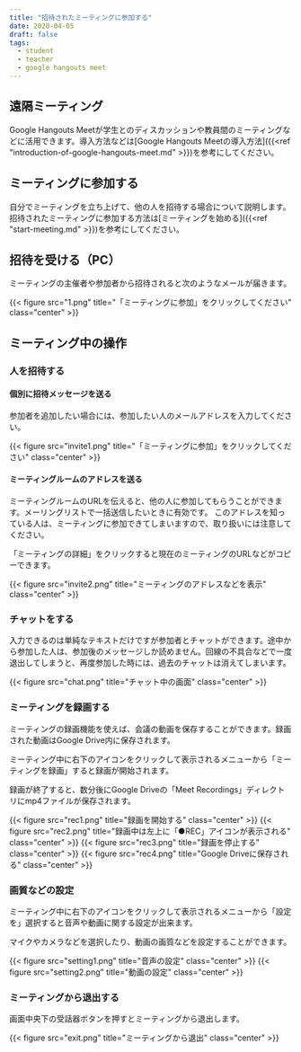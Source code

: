 ```yaml
---
title: "招待されたミーティングに参加する"
date: 2020-04-05
draft: false
tags: 
  - student
  - teacher
  - google hangouts meet
---
```


## 遠隔ミーティング
Google Hangouts Meetが学生とのディスカッションや教員間のミーティングなどに活用できます。導入方法などは[Google Hangouts Meetの導入方法]({{<ref "introduction-of-google-hangouts-meet.md" >}})を参考にしてください。


## ミーティングに参加する
自分でミーティングを立ち上げて、他の人を招待する場合について説明します。
招待されたミーティングに参加する方法は[ミーティングを始める]({{<ref "start-meeting.md" >}})を参考にしてください。


## 招待を受ける（PC）
ミーティングの主催者や参加者から招待されると次のようなメールが届きます。

{{< figure src="1.png" title="「ミーティングに参加」をクリックしてください" class="center" >}}


## ミーティング中の操作
### 人を招待する
#### 個別に招待メッセージを送る
参加者を追加したい場合には、参加したい人のメールアドレスを入力してください。

{{< figure src="invite1.png" title="「ミーティングに参加」をクリックしてください" class="center" >}}


#### ミーティングルームのアドレスを送る
ミーティングルームのURLを伝えると、他の人に参加してもらうことができます。メーリングリストで一括送信したいときに有効です。
このアドレスを知っている人は、ミーティングに参加できてしまいますので、取り扱いには注意してください。

「ミーティングの詳細」をクリックすると現在のミーティングのURLなどがコピーできます。

{{< figure src="invite2.png" title="ミーティングのアドレスなどを表示" class="center" >}}


### チャットをする
入力できるのは単純なテキストだけですが参加者とチャットができます。途中から参加した人は、参加後のメッセージしか読めません。回線の不具合などで一度退出してしまうと、再度参加した時には、過去のチャットは消えてしまいます。


{{< figure src="chat.png" title="チャット中の画面" class="center" >}}


### ミーティングを録画する
ミーティングの録画機能を使えば、会議の動画を保存することができます。録画された動画はGoogle Drive内に保存されます。

ミーティング中に右下のアイコンをクリックして表示されるメニューから「ミーティングを録画」すると録画が開始されます。

録画が終了すると、数分後にGoogle Driveの「Meet Recordings」ディレクトリにmp4ファイルが保存されます。


{{< figure src="rec1.png" title="録画を開始する" class="center" >}}
{{< figure src="rec2.png" title="録画中は左上に「●REC」アイコンが表示される" class="center" >}}
{{< figure src="rec3.png" title="録画を停止する" class="center" >}}
{{< figure src="rec4.png" title="Google Driveに保存される" class="center" >}}


### 画質などの設定
ミーティング中に右下のアイコンをクリックして表示されるメニューから「設定を」選択すると音声や動画に関する設定が出来ます。

マイクやカメラなどを選択したり、動画の画質などを設定することができます。


{{< figure src="setting1.png" title="音声の設定" class="center" >}}
{{< figure src="setting2.png" title="動画の設定" class="center" >}}


### ミーティングから退出する
画面中央下の受話器ボタンを押すとミーティングから退出します。

{{< figure src="exit.png" title="ミーティングから退出" class="center" >}}

